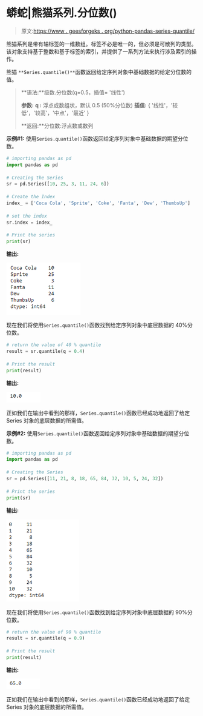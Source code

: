 # 蟒蛇|熊猫系列.分位数()

> 原文:[https://www . geesforgeks . org/python-pandas-series-quantile/](https://www.geeksforgeeks.org/python-pandas-series-quantile/)

熊猫系列是带有轴标签的一维数组。标签不必是唯一的，但必须是可散列的类型。该对象支持基于整数和基于标签的索引，并提供了一系列方法来执行涉及索引的操作。

熊猫 `**Series.quantile()**`函数返回给定序列对象中基础数据的给定分位数的值。

> **语法:**级数.分位数(q=0.5，插值= '线性')
> 
> **参数:**
> **q :** 浮点或数组状，默认 0.5 (50%分位数)
> **插值:** { '线性'，'较低'，'较高'，'中点'，'最近' }
> 
> **返回:**分位数:浮点数或数列

**示例#1:** 使用`Series.quantile()`函数返回给定序列对象中基础数据的期望分位数。

```py
# importing pandas as pd
import pandas as pd

# Creating the Series
sr = pd.Series([10, 25, 3, 11, 24, 6])

# Create the Index
index_ = ['Coca Cola', 'Sprite', 'Coke', 'Fanta', 'Dew', 'ThumbsUp']

# set the index
sr.index = index_

# Print the series
print(sr)
```

**输出:**

![](img/dab04769c1239f7411b50876f1fa5e58.png)

现在我们将使用`Series.quantile()`函数找到给定序列对象中底层数据的 40%分位数。

```py
# return the value of 40 % quantile
result = sr.quantile(q = 0.4)

# Print the result
print(result)
```

**输出:**

![](img/fce5b65e09524cea6c72e3811618b3f2.png)

正如我们在输出中看到的那样，`Series.quantile()`函数已经成功地返回了给定 Series 对象的底层数据的所需值。

**示例#2:** 使用`Series.quantile()`函数返回给定序列对象中基础数据的期望分位数。

```py
# importing pandas as pd
import pandas as pd

# Creating the Series
sr = pd.Series([11, 21, 8, 18, 65, 84, 32, 10, 5, 24, 32])

# Print the series
print(sr)
```

**输出:**

![](img/d52f8833298554c10ba883da368913f5.png)

现在我们将使用`Series.quantile()`函数找到给定序列对象中底层数据的 90%分位数。

```py
# return the value of 90 % quantile
result = sr.quantile(q = 0.9)

# Print the result
print(result)
```

**输出:**

![](img/b9f756fe9539c48ce1221028482a2a1b.png)

正如我们在输出中看到的那样，`Series.quantile()`函数已经成功地返回了给定 Series 对象的底层数据的所需值。